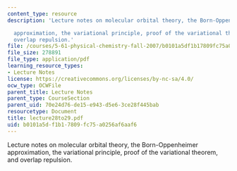```yaml
---
content_type: resource
description: 'Lecture notes on molecular orbital theory, the Born-Oppenheimer

  approximation, the variational principle, proof of the variational theorem, and
  overlap repulsion.'
file: /courses/5-61-physical-chemistry-fall-2007/b0101a5df1b17809fc75a0256af6aaf6_lecture28to29.pdf
file_size: 278891
file_type: application/pdf
learning_resource_types:
- Lecture Notes
license: https://creativecommons.org/licenses/by-nc-sa/4.0/
ocw_type: OCWFile
parent_title: Lecture Notes
parent_type: CourseSection
parent_uid: 70e24d76-de15-e943-d5e6-3ce28f445bab
resourcetype: Document
title: lecture28to29.pdf
uid: b0101a5d-f1b1-7809-fc75-a0256af6aaf6
---
```

Lecture notes on molecular orbital theory, the Born-Oppenheimer
approximation, the variational principle, proof of the variational theorem, and overlap repulsion.